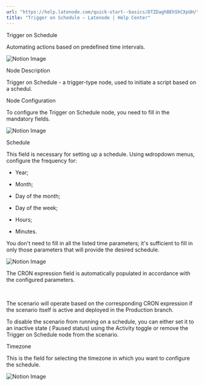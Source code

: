 ```yaml
---
url: "https://help.latenode.com/quick-start--basics/DTZDaghBEhShCXpUH/trigger-on-schedule/kEYxeVUBReHUpkCvA"
title: "Trigger on Schedule – Latenode | Help Center"
---
```


 Trigger on Schedule

Automating actions based on predefined time intervals.


![Notion Image](https://www.notion.so/image/https%A%F%Fprod-files-secure.s.us-west-.amazonaws.com%Ffbefde--fff--dca%Fcad-aed-d-fed-bcacdeb%FUntitled.png?table=block&id=d-a--bad-cedf&cache=v)

 Node Description

Trigger on Schedule - a trigger-type node, used to initiate a script based on a schedul.

 Node Configuration

To configure the Trigger on Schedule node, you need to fill in the mandatory fields.

![Notion Image](https://www.notion.so/image/https%A%F%Fprod-files-secure.s.us-west-.amazonaws.com%Ffbefde--fff--dca%Fcadd-b-f-af-cde%FUntitled.png?table=block&id=d-a-e--cfdf&cache=v)

 Schedule

This field is necessary for setting up a schedule. Using мdropdown menus, configure the frequency for:

- Year;

- Month;

- Day of the month;

- Day of the week;

- Hours;

- Minutes.

You don't need to fill in all the listed time parameters; it's sufficient to fill in only those parameters that will provide the desired schedule.

![Notion Image](https://www.notion.so/image/attachment%Abada--c-b-ebacfdf%Achrome_IqxzxcgogZ.png?table=block&id=bfd-a--df-dfafaabdde&cache=v)



The CRON expression field is automatically populated in accordance with the configured parameters.

️

The scenario will operate based on the corresponding CRON expression if the scenario itself is active and deployed in the Production branch.

To disable the scenario from running on a schedule, you can either set it to an inactive state ( Paused status) using the Activity toggle or remove the Trigger on Schedule node from the scenario.

 Timezone

This is the field for selecting the timezone in which you want to configure the schedule.

![Notion Image](https://www.notion.so/image/https%A%F%Fprod-files-secure.s.us-west-.amazonaws.com%Fccfdb-c-b-b-fdeccfd%Fddc-ef-d-a-%FUntitled.png?table=block&id=d-a-e-e-ffadd&cache=v)
